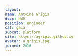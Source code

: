 ```yaml
---
layout:
name: Antoine Grigis
desc: HdR
position: engineer
cat: gaia
subcat: platform
site: https://agrigis.github.io
avatar: a-grigis.jpg
joined: 2016
---
```


